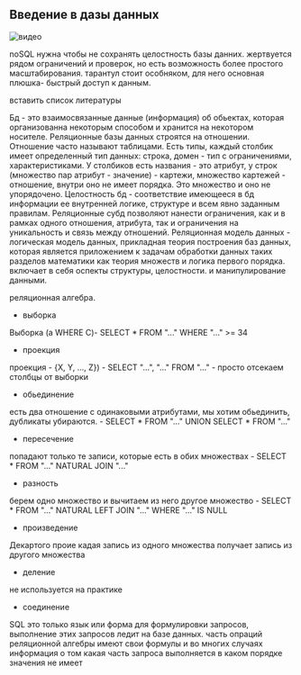 ## Введение в дазы данных

![видео](https://www.youtube.com/watch?v=SfYaAQ9-RnE&list=PLrCZzMib1e9oOFQbuOgjKYbRUoA8zGKnj)

noSQL нужна чтобы не сохранять целостность базы данних. жертвуется рядом ограничений и проверок, но есть возможность более простого масштабирования. тарантул стоит особняком, для него основная плюшка- быстрый доступ к данным. 

<todo> вставить список литературы </todo>

Бд - это взаимосвязанные данные (информация) об обьектах, которая организованна некоторым способом и хранится на некотором носителе. Реляционные базы данных строятся на отношении. Отношение часто называют таблицами. Есть типы, каждый столбик имеет определенный тип данных: строка, домен - тип с ограничениями, характеристиками. У столбиков есть названия - это атрибут, у строк (множество пар атрибут - значение) - картежи, множество картежей - отношение, внутри оно не имеет порядка. Это множество и оно не упорядочено. Целостность бд - соответствие имеющееся в бд информации ее внутренней логике, структуре и всем явно заданным правилам. Реляционные субд позволяют нанести ограничения, как и в рамках одного отношения, атрибута, так и ограничения на уникальность и связь между отношений. Реляционная модель данных - логическая модель данных, прикладная теория построения баз данных, которая является приложением к задачам обработки данных таких разделов математики как теория множеств и логика первого порядка. включает в себя оспекты структуры, целостности. и манипулирование данными. 

реляционная алгебра. 

 - выборка
 
 Выборка (a WHERE   C)- SELECT * FROM "..." WHERE "..." >= 34
 
 - проекция 
 
 проекция - {X, Y, ..., Z}) - SELECT "...", "..." FROM "..." - просто отсекаем столбцы от выборки
 
 - обьединение 
 
 есть два отношение с одинаковыми атрибутами, мы хотим обьединить, дубликаты убираются. - SELECT * FROM "..." UNION SELECT * FROM "..."
 
 - пересечение 
 
 попадают только те записи, которые есть в обих множествах - SELECT * FROM "..." NATURAL JOIN "..."
 
 - разность 
 
 берем одно множество и вычитаем из него другое множество - SELECT * FROM "..." NATURAL LEFT JOIN "..." WHERE "..." IS NULL
 
 - произведение 
 
 Декартого проие кадая запись из одного множества получает запись из другого множества
 
 - деление 
 
 не используется на практике
 
 - соединение
 
 SQL это только язык или форма для формулировки запросов, выполнение этих запросов ледит на базе данных. часть опраций реляционной алгебры имеют свои формулы и во многих случаях информация о том какая часть запроса выполняется в каком порядке значения не имеет
 
 
